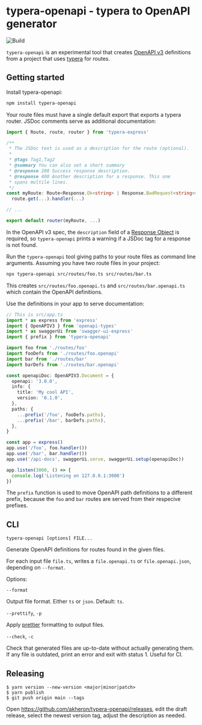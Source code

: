 # typera-openapi - typera to OpenAPI generator

![Build](https://github.com/akheron/typera-openapi/workflows/tests/badge.svg)

`typera-openapi` is an experimental tool that creates [OpenAPI v3] definitions
from a project that uses [typera] for routes.

## Getting started

Install typera-openapi:

```sh
npm install typera-openapi
```

Your route files must have a single default export that exports a typera router.
JSDoc comments serve as additional documentation:

```typescript
import { Route, route, router } from 'typera-express'

/**
 * The JSDoc text is used as a description for the route (optional).
 *
 * @tags Tag1,Tag2
 * @summary You can also set a short summary
 * @response 200 Success response description.
 * @response 400 Another description for a response. This one
 * spans multile lines.
 */
const myRoute: Route<Response.Ok<string> | Response.BadRequest<string>> =
  route.get(...).handler(...)

// ...

export default router(myRoute, ...)
```

In the OpenAPI v3 spec, the `description` field of a
[Response Object](https://github.com/OAI/OpenAPI-Specification/blob/master/versions/3.0.3.md#responseObject)
is required, so `typera-openapi` prints a warning if a JSDoc tag for a response
is not found.

Run the `typera-openapi` tool giving paths to your route files as command line
arguments. Assuming you have two route files in your project:

```sh
npx typera-openapi src/routes/foo.ts src/routes/bar.ts
```

This creates `src/routes/foo.openapi.ts` and `src/routes/bar.openapi.ts` which
contain the OpenAPI definitions.

Use the definitions in your app to serve documentation:

```typescript
// This is src/app.ts
import * as express from 'express'
import { OpenAPIV3 } from 'openapi-types'
import * as swaggerUi from 'swagger-ui-express'
import { prefix } from 'typera-openapi'

import foo from './routes/foo'
import fooDefs from './routes/foo.openapi'
import bar from './routes/bar'
import barDefs from './routes/bar.openapi'

const openapiDoc: OpenAPIV3.Document = {
  openapi: '3.0.0',
  info: {
    title: 'My cool API',
    version: '0.1.0',
  },
  paths: {
    ...prefix('/foo', fooDefs.paths),
    ...prefix('/bar', barDefs.paths),
  },
}

const app = express()
app.use('/foo', foo.handler())
app.use('/bar', bar.handler())
app.use('/api-docs', swaggerUi.serve, swaggerUi.setup(openapiDoc))

app.listen(3000, () => {
  console.log('Listening on 127.0.0.1:3000')
})
```

The `prefix` function is used to move OpenAPI path definitions to a different
prefix, because the `foo` and `bar` routes are served from their respecive
prefixes.

## CLI

```
typera-openapi [options] FILE...
```

Generate OpenAPI definitions for routes found in the given files.

For each input file `file.ts`, writes a `file.openapi.ts` or
`file.openapi.json`, depending on `--format`.

Options:

`--format`

Output file format. Either `ts` or `json`. Default: `ts`.

`--prettify`, `-p`

Apply [prettier] formatting to output files.

`--check`, `-c`

Check that generated files are up-to-date without actually generating them. If
any file is outdated, print an error and exit with status 1. Useful for CI.

## Releasing

```
$ yarn version --new-version <major|minor|patch>
$ yarn publish
$ git push origin main --tags
```

Open https://github.com/akheron/typera-openapi/releases, edit the draft release,
select the newest version tag, adjust the description as needed.

[openapi v3]: https://swagger.io/specification/
[typera]: https://github.com/akheron/typera
[prettier]: https://prettier.io
